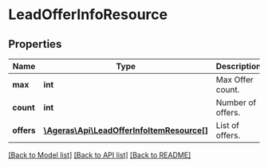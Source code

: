 # LeadOfferInfoResource

## Properties
Name | Type | Description | Notes
------------ | ------------- | ------------- | -------------
**max** | **int** | Max Offer count. | [optional] 
**count** | **int** | Number of offers. | [optional] 
**offers** | [**\Ageras\Api\LeadOfferInfoItemResource[]**](LeadOfferInfoItemResource.md) | List of offers. | [optional] 

[[Back to Model list]](../README.md#documentation-for-models) [[Back to API list]](../README.md#documentation-for-api-endpoints) [[Back to README]](../README.md)


